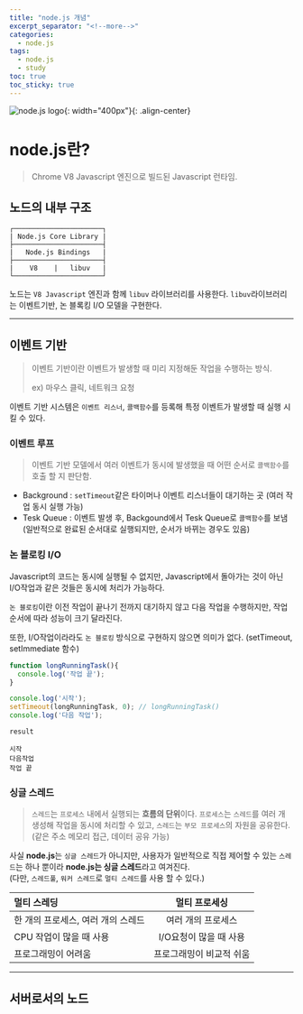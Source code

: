 ```yaml
---
title: "node.js 개념"
excerpt_separator: "<!--more-->"
categories:
  - node.js
tags:
  - node.js
  - study
toc: true
toc_sticky: true
---
```


![node.js logo](https://blog.kakaocdn.net/dn/y1eTS/btqJn1bFA22/Svn0GlZPcnkzFFKFCOhvn0/img.png){: width="400px"}{: .align-center}

# node.js란?
> Chrome V8 Javascript 엔진으로 빌드된 Javascript 런타임.


## 노드의 내부 구조
~~~
┌──────────────────────┐
| Node.js Core Library |
├──────────────────────┤
|   Node.js Bindings   |
├──────────────────────┤
|    V8    |   libuv   |
└──────────────────────┘
~~~

노드는 `V8 Javascript` 엔진과 함께 `libuv` 라이브러리를 사용한다.
`libuv`라이브러리는 이벤트기반, 논 블록킹 I/O 모델을 구현한다.

---

## 이벤트 기반
> 이벤트 기반이란 이벤트가 발생할 때 미리 지정해둔 작업을 수행하는 방식.
>
> ex) 마우스 클릭, 네트워크 요청

이벤트 기반 시스템은 `이벤트 리스너`, `콜백함수`를 등록해 특정 이벤트가 발생할 때 실행 시킬 수 있다.

### 이벤트 루프
> 이벤트 기반 모델에서 여러 이벤트가 동시에 발생했을 때 어떤 순서로 `콜백함수`를 호출 할 지 판단함.
* Background : `setTimeout`같은 타이머나 이벤트 리스너들이 대기하는 곳 (여러 작업 동시 실행 가능)
* Tesk Queue : 이벤트 발생 후, Backgound에서 Tesk Queue로 `콜백함수`를 보냄 (일반적으로 완료된 순서대로 실행되지만, 순서가 바뀌는 경우도 있음) 

### 논 블로킹 I/O
Javascript의 코드는 동시에 실행될 수 없지만, Javascript에서 돌아가는 것이 아닌 I/O작업과 같은 것들은 동시에 처리가 가능하다.

`논 블로킹`이란 이전 작업이 끝나기 전까지 대기하지 않고 다음 작업을 수행하지만, 작업 순서에 따라 성능이 크기 달라진다.

또한, I/O작업이라라도 `논 블로킹` 방식으로 구현하지 않으면 의미가 없다. (setTimeout, setImmediate 함수)

~~~js
function longRunningTask(){
  console.log('작업 끝');
}

console.log('시작');
setTimeout(longRunningTask, 0); // longRunningTask()
console.log('다음 작업');
~~~

~~~
result

시작
다음작업
작업 끝
~~~

### 싱글 스레드
> `스레드`는 `프로세스` 내에서 실행되는 **흐름의 단위**이다. 
> `프로세스`는 `스레드`를 여러 개 생성해 작업을 동시에 처리할 수 있고, `스레드`는 `부모 프로세스`의 자원을 공유한다. (같은 주소 메모리 접근, 데이터 공유 가능)

사실 **node.js**는 `싱글 스레드`가 아니지만, 사용자가 일반적으로 직접 제어할 수 있는 `스레드`는 하나 뿐이라 **node.js는 싱글 스레드**라고 여겨진다.
<br>(다만, `스레드풀`, `워커 스레드`로 `멀티 스레드`를 사용 할 수 있다.)

| 멀티 스레딩 | 멀티 프로세싱 |
|:--------|:-------:|
| 한 개의 프로세스, 여러 개의 스레드 | 여러 개의 프로세스 |
| CPU 작업이 많을 때 사용   | I/O요청이 많을 때 사용 |
| 프로그래밍이 어려움 | 프로그래밍이 비교적 쉬움|

---

## 서버로서의 노드
